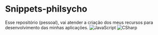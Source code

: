 # Snippets-philsycho

Esse repositório (pessoal), vai atender a criação dos meus recursos para desenvolvimento das minhas aplicações.
![JavaScript](https://img.shields.io/badge/-CSharp-F7DF1E?logo=javascript&logoColor=black)
![CSharp](https://img.shields.io/badge/-C%23-239120?logo=csharp&logoColor=white)

